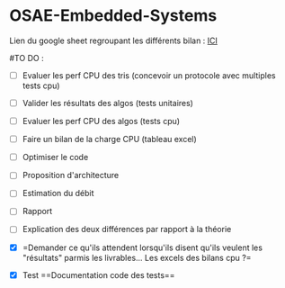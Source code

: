 # OSAE-Embedded-Systems

Lien du google sheet regroupant les différents bilan :
[ICI](https://docs.google.com/spreadsheets/d/11fl3j0zelHn65aaViv8vkDIVxnM8E7WRTuLo4zvRjCg/edit?usp=sharing)

#TO DO : 
- [ ] Evaluer les perf CPU des tris (concevoir un protocole avec multiples tests cpu)
- [ ] Valider les résultats des algos (tests unitaires)
- [ ] Evaluer les perf CPU des algos (tests cpu)
- [ ] Faire un bilan de la charge CPU (tableau excel)
- [ ] Optimiser le code
- [ ] Proposition d'architecture
- [ ] Estimation du débit
- [ ] Rapport
- [ ] Explication des deux différences par rapport à la théorie
- [x] =Demander ce qu'ils attendent lorsqu'ils disent qu'ils veulent les "résultats" parmis les livrables... Les excels des bilans cpu ?=
- [x] Test ==Documentation code des tests==


